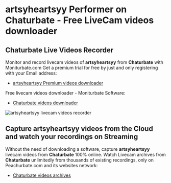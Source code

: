 # artsyheartsyy Performer on Chaturbate - Free LiveCam videos downloader

## Chaturbate Live Videos Recorder

Monitor and record livecam videos of **artsyheartsyy** from **Chaturbate** with Moniturbate.com
Get a premium trial for free by just and only registering with your Email address:
* [artsyheartsyy Premium videos downloader](https://moniturbate.com/request-demo-licence-key.html)

Free livecam videos downloader - Moniturbate Software:
* [Chaturbate videos downloader](https://moniturbate.com/moniturbate-download-software.html)

![artsyheartsyy livecam videos recorder](https://peachurnet.com/templates/moniturbate-software.png)


## Capture artsyheartsyy videos from the Cloud and watch your recordings on Streaming

Without the need of downloading a software, capture **artsyheartsyy** livecam videos from **Chaturbate** 100% online.
Watch Livecam archives from **Chaturbate** unlimitedly from thousands of existing recordings, only on Peachurbate.com and its websites network:
* [Chaturbate videos archives](https://peachurnet.com/)